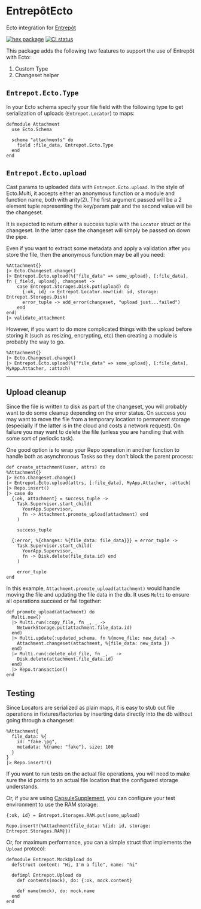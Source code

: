 # EntrepôtEcto

Ecto integration for [Entrepôt](https://github.com/bonfire-networks/entrepot)

[![hex package](https://img.shields.io/hexpm/v/entrepot_ecto.svg)](https://hex.pm/packages/entrepot_ecto)
[![CI status](https://github.com/bonfire-networks/entrepot_ecto/workflows/CI/badge.svg)](https://github.com/bonfire-networks/capsulei_ecto/actions)

This package adds the following two features to support the use of Entrepôt with Ecto:

1. Custom Type
2. Changeset helper

## `Entrepot.Ecto.Type`

In your Ecto schema specify your file field with the following type to get serialization of uploads (`Entrepot.Locator`) to maps:

```
defmodule Attachment
  use Ecto.Schema

  schema "attachments" do
    field :file_data, Entrepot.Ecto.Type
  end
end
```

## `Entrepot.Ecto.upload`

Cast params to uploaded data with `Entrepot.Ecto.upload`. In the style of Ecto.Multi, it accepts either an anonymous function or a module and function name, both with arity(2). The first argument passed will be a 2 element tuple representing the key/param pair and the second value will be the changeset.

It is expected to return either a success tuple with the `Locator` struct or the changeset. In the latter case the changeset will simply be passed on down the pipe.

Even if you want to extract some metadata and apply a validation after you store the file, then the anonymous function may be all you need:

  ```
  %Attachment{}
  |> Ecto.Changeset.change()
  |> Entrepot.Ecto.upload(%{"file_data" => some_upload}, [:file_data], fn {_field, upload}, changeset ->
      case Entrepot.Storages.Disk.put(upload) do
        {:ok, id} -> Entrepot.Locator.new!(id: id, storage: Entrepot.Storages.Disk)
        error_tuple -> add_error(changeset, "upload just...failed")
      end
  end)
  |> validate_attachment

  ```

However, if you want to do more complicated things with the upload before storing it (such as resizing, encrypting, etc) then creating a module is probably the way to go.

  ```
  %Attachment{}
  |> Ecto.Changeset.change()
  |> Entrepot.Ecto.upload(%{"file_data" => some_upload}, [:file_data], MyApp.Attacher, :attach)
  ```
---

## Upload cleanup

Since the file is written to disk as part of the changeset, you will probably want to do some cleanup depending on the error status. On success you may want to move the file from a temporary location to permanent storage (especially if the latter is in the cloud and costs a network request). On failure you may want to delete the file (unless you are handling that with some sort of periodic task).

One good option is to wrap your Repo operation in another function to handle both as asynchronous Tasks so they don't block the parent process:

  ```
  def create_attachment(user, attrs) do
  %Attachment{}
  |> Ecto.Changeset.change()
  |> Entrepot.Ecto.upload(attrs, [:file_data], MyApp.Attacher, :attach)
  |> Repo.insert()
  |> case do
    {:ok, attachment} = success_tuple ->
      Task.Supervisor.start_child(
        YourApp.Supervisor,
        fn -> Attachment.promote_upload(attachment) end
      )

      success_tuple

    {:error, %{changes: %{file_data: file_data}}} = error_tuple ->
      Task.Supervisor.start_child(
        YourApp.Supervisor,
        fn -> Disk.delete(file_data.id) end
      )

      error_tuple
  end
  ```

In this example, `Attachment.promote_upload(attachment)` would handle moving the file and updating the file data in the db. It uses `Multi` to ensure all operations succeed or fail together:

  ```
  def promote_upload(attachment) do
    Multi.new()
    |> Multi.run(:copy_file, fn _, _ ->
      NetworkStorage.put(attachment.file_data.id)
    end)
    |> Multi.update(:updated_schema, fn %{move_file: new_data} ->
      Attachment.changeset(attachment, %{file_data: new_data })
    end)
    |> Multi.run(:delete_old_file, fn _, _ ->
      Disk.delete(attachment.file_data.id)
    end)
    |> Repo.transaction()
  end
  ```

## Testing

Since Locators are serialized as plain maps, it is easy to stub out file operations in fixtures/factories by inserting data directly into the db without going through a changeset:

  ```
  %Attachment{
    file_data: %{
      id: "fake.jpg",
      metadata: %{name: "fake"}, size: 100
    }
  }
  |> Repo.insert!()
  ```

If you want to run tests on the actual file operations, you will need to make sure the id points to an actual file location that the configured storage understands.

Or, if you are using [CapsuleSupplement](https://github.com/bonfire-networks/supplement), you can configure your test environment to use the RAM storage:

  ```
  {:ok, id} = Entrepot.Storages.RAM.put(some_upload)

  Repo.insert!(%Attachment{file_data: %{id: id, storage: Entrepot.Storages.RAM}})
  ```

Or, for maximum performance, you can a simple struct that implements the `Upload` protocol:

  ```
  defmodule Entrepot.MockUpload do
    defstruct content: "Hi, I'm a file", name: "hi"

    defimpl Entrepot.Upload do
      def contents(mock), do: {:ok, mock.content}

      def name(mock), do: mock.name
    end
  end
  ```
